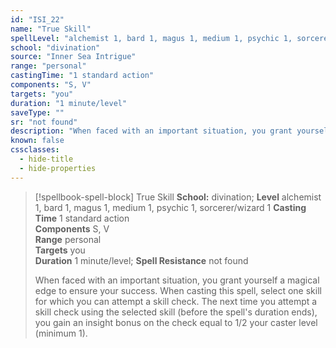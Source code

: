 ```yaml
---
id: "ISI_22"
name: "True Skill"
spellLevel: "alchemist 1, bard 1, magus 1, medium 1, psychic 1, sorcerer/wizard 1"
school: "divination"
source: "Inner Sea Intrigue"
range: "personal"
castingTime: "1 standard action"
components: "S, V"
targets: "you"
duration: "1 minute/level"
saveType: ""
sr: "not found"
description: "When faced with an important situation, you grant yourself a magical edge to ensure your success. When casting this spell, select one skill for which you can attempt a skill check. The next time you attempt a skill check using the selected skill (before the spell's duration ends), you gain an insight bonus on the check equal to 1/2 your caster level (minimum 1)."
known: false
cssclasses:
  - hide-title
  - hide-properties
---
```


> [!spellbook-spell-block] True Skill
> **School:** divination; **Level** alchemist 1, bard 1, magus 1, medium 1, psychic 1, sorcerer/wizard 1
> **Casting Time** 1 standard action  
> **Components** S, V  
> **Range** personal  
> **Targets** you  
> **Duration** 1 minute/level; **Spell Resistance** not found
> 
> When faced with an important situation, you grant yourself a magical edge to ensure your success. When casting this spell, select one skill for which you can attempt a skill check. The next time you attempt a skill check using the selected skill (before the spell's duration ends), you gain an insight bonus on the check equal to 1/2 your caster level (minimum 1).